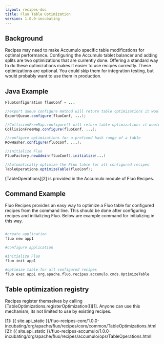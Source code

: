 ```yaml
---
layout: recipes-doc
title: Fluo Table Optimization
version: 1.0.0-incubating
---
```

## Background

Recipes may need to make Accumulo specific table modifications for optimal
performance.  Configuring the Accumulo tablet balancer and adding splits are
two optimizations that are currently done.  Offering a standard way to do these
optimizations makes it easier to use recipes correctly.  These optimizations
are optional.  You could skip them for integration testing, but would probably
want to use them in production.

## Java Example

```java
FluoConfiguration fluoConf = ...

//export queue configure method will return table optimizations it would like made
ExportQueue.configure(fluoConf, ...);

//CollisionFreeMap.configure() will return table optimizations it would like made
CollisionFreeMap.configure(fluoConf, ...);

//configure optimizations for a prefixed hash range of a table
RowHasher.configure(fluoConf, ...);

//initialize Fluo
FluoFactory.newAdmin(fluoConf).initialize(...)

//Automatically optimize the Fluo table for all configured recipes
TableOperations.optimizeTable(fluoConf);
```

[TableOperations][2] is provided in the Accumulo module of Fluo Recipes.

## Command Example

Fluo Recipes provides an easy way to optimize a Fluo table for configured
recipes from the command line.  This should be done after configuring recipes
and initializing Fluo.  Below are example command for initializing in this way.

```bash

#create application 
fluo new app1

#configure application

#initialize Fluo
fluo init app1

#optimize table for all configured recipes
fluo exec app1 org.apache.fluo.recipes.accumulo.cmds.OptimizeTable
```

## Table optimization registry

Recipes register themselves by calling [TableOptimizations.registerOptimization()][1].  Anyone can use
this mechanism, its not limited to use by existing recipes.

[1]: {{ site.api_static }}/fluo-recipes-core/1.0.0-incubating/org/apache/fluo/recipes/core/common/TableOptimizations.html
[2]: {{ site.api_static }}/fluo-recipes-accumulo/1.0.0-incubating/org/apache/fluo/recipes/accumulo/ops/TableOperations.html
